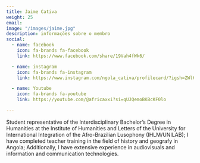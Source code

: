 ```yaml
---
title: Jaime Cativa
weight: 25
email: 
image: "/images/jaime.jpg"
description: informações sobre o membro
social:
  - name: facebook
    icon: fa-brands fa-facebook
    link: https://www.facebook.com/share/19Vah4fWk6/

  - name: instagram
    icon: fa-brands fa-instagram
    link: https://www.instagram.com/ngola_cativa/profilecard/?igsh=ZWl6Zm53d2NyNWR5

  - name: Youtube
    icon: fa-brands fa-youtube
    link: https://youtube.com/@africaxxi?si=qUJQemoBKBcKF0lo
    
--- 
```


Student representative of the Interdisciplinary Bachelor’s Degree in Humanities at the Institute of Humanities and Letters of the University for International Integration of the Afro-Brazilian Lusophony (IHLM/UNILAB); I have completed teacher training in the field of history and geografy in Angola; Additionally, I have extensive experience in audiovisuals and information and communication technologies. 